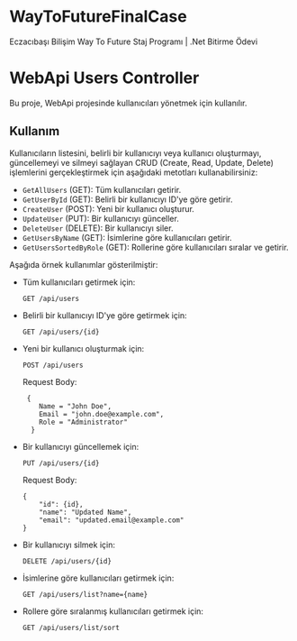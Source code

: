 # WayToFutureFinalCase
Eczacıbaşı Bilişim Way To Future Staj Programı | .Net Bitirme Ödevi
# WebApi Users Controller

Bu proje, WebApi projesinde kullanıcıları yönetmek için kullanılır.

## Kullanım

Kullanıcıların listesini, belirli bir kullanıcıyı veya kullanıcı oluşturmayı, güncellemeyi ve silmeyi sağlayan CRUD (Create, Read, Update, Delete) işlemlerini gerçekleştirmek için aşağıdaki metotları kullanabilirsiniz:

- `GetAllUsers` (GET): Tüm kullanıcıları getirir.
- `GetUserById` (GET): Belirli bir kullanıcıyı ID'ye göre getirir.
- `CreateUser` (POST): Yeni bir kullanıcı oluşturur.
- `UpdateUser` (PUT): Bir kullanıcıyı günceller.
- `DeleteUser` (DELETE): Bir kullanıcıyı siler.
- `GetUsersByName` (GET): İsimlerine göre kullanıcıları getirir.
- `GetUsersSortedByRole` (GET): Rollerine göre kullanıcıları sıralar ve getirir.

Aşağıda örnek kullanımlar gösterilmiştir:

- Tüm kullanıcıları getirmek için:
    ```
    GET /api/users
    ```

- Belirli bir kullanıcıyı ID'ye göre getirmek için:
    ```
    GET /api/users/{id}
    ```

- Yeni bir kullanıcı oluşturmak için:
    ```
    POST /api/users
    ```
    Request Body:
    ```
     {
        Name = "John Doe", 
        Email = "john.doe@example.com",
        Role = "Administrator"
      }
    ```

- Bir kullanıcıyı güncellemek için:
    ```
    PUT /api/users/{id}
    ```
    Request Body:
    ```
    {
        "id": {id},
        "name": "Updated Name",
        "email": "updated.email@example.com"
    }
    ```

- Bir kullanıcıyı silmek için:
    ```
    DELETE /api/users/{id}
    ```

- İsimlerine göre kullanıcıları getirmek için:
    ```
    GET /api/users/list?name={name}
    ```

- Rollere göre sıralanmış kullanıcıları getirmek için:
    ```
    GET /api/users/list/sort
    ```


